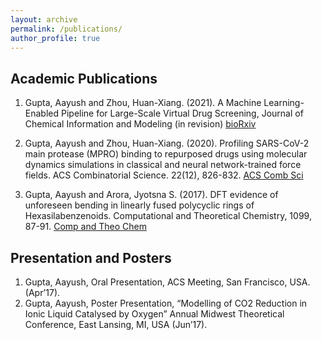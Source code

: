```yaml
---
layout: archive
permalink: /publications/
author_profile: true
---
```


## Academic Publications

1. Gupta, Aayush and Zhou, Huan-Xiang. (2021). A Machine Learning-Enabled Pipeline for Large-Scale Virtual Drug Screening, Journal of Chemical Information and Modeling (in revision)
[bioRxiv](https://www.biorxiv.org/content/10.1101/2021.06.20.449177v1.abstract)

3. Gupta, Aayush and Zhou, Huan-Xiang. (2020). Profiling SARS-CoV-2 main protease (MPRO) binding to repurposed drugs using molecular dynamics simulations in classical and neural network-trained force fields. ACS Combinatorial Science. 22(12), 826-832.
[ACS Comb Sci](https://pubs.acs.org/doi/abs/10.1021/acscombsci.0c00140)

4. Gupta, Aayush and Arora, Jyotsna S. (2017). DFT evidence of unforeseen bending in linearly fused polycyclic rings of Hexasilabenzenoids. Computational and Theoretical Chemistry, 1099, 87-91.
[Comp and Theo Chem](https://www.sciencedirect.com/science/article/abs/pii/S2210271X16304492)

## Presentation and Posters

1. Gupta, Aayush, Oral Presentation, ACS Meeting, San Francisco, USA. (Apr’17).
2. Gupta, Aayush, Poster Presentation, “Modelling of CO2 Reduction in Ionic Liquid Catalysed by Oxygen” Annual
Midwest Theoretical Conference, East Lansing, MI, USA (Jun’17).

